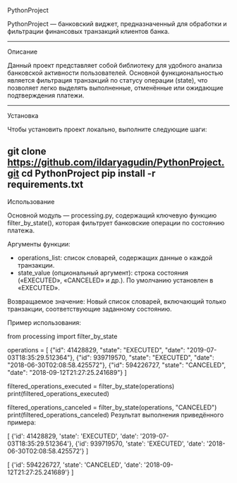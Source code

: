 PythonProject

PythonProject — банковский виджет, предназначенный для обработки и фильтрации финансовых транзакций клиентов банка.

---

Описание

Данный проект представляет собой библиотеку для удобного анализа банковской активности пользователей. Основной функциональностью является фильтрация транзакций по статусу операции (state), что позволяет легко выделять выполненные, отменённые или ожидающие подтверждения платежи.

---

Установка

Чтобы установить проект локально, выполните следующие шаги:

git clone https://github.com/ildaryagudin/PythonProject.git
cd PythonProject
pip install -r requirements.txt
---

Использование

Основной модуль — processing.py, содержащий ключевую функцию filter_by_state(), которая фильтрует банковские операции по состоянию платежа.

Аргументы функции:
- operations_list: список словарей, содержащих данные о каждой транзакции.
- state_value (опциональный аргумент): строка состояния («EXECUTED», «CANCELED» и др.). По умолчанию установлен в «EXECUTED».

Возвращаемое значение:
Новый список словарей, включающий только транзакции, соответствующие заданному состоянию.

Пример использования:

from processing import filter_by_state

operations = [
    {"id": 41428829, "state": "EXECUTED", "date": "2019-07-03T18:35:29.512364"},
    {"id": 939719570, "state": "EXECUTED", "date": "2018-06-30T02:08:58.425572"},
    {"id": 594226727, "state": "CANCELED", "date": "2018-09-12T21:27:25.241689"}
]

filtered_operations_executed = filter_by_state(operations)
print(filtered_operations_executed)

filtered_operations_canceled = filter_by_state(operations, "CANCELED")
print(filtered_operations_canceled)
Результат выполнения приведённого примера:

[
    {'id': 41428829, 'state': 'EXECUTED', 'date': '2019-07-03T18:35:29.512364'},
    {'id': 939719570, 'state': 'EXECUTED', 'date': '2018-06-30T02:08:58.425572'}
]

[
    {'id': 594226727, 'state': 'CANCELED', 'date': '2018-09-12T21:27:25.241689'}
]
